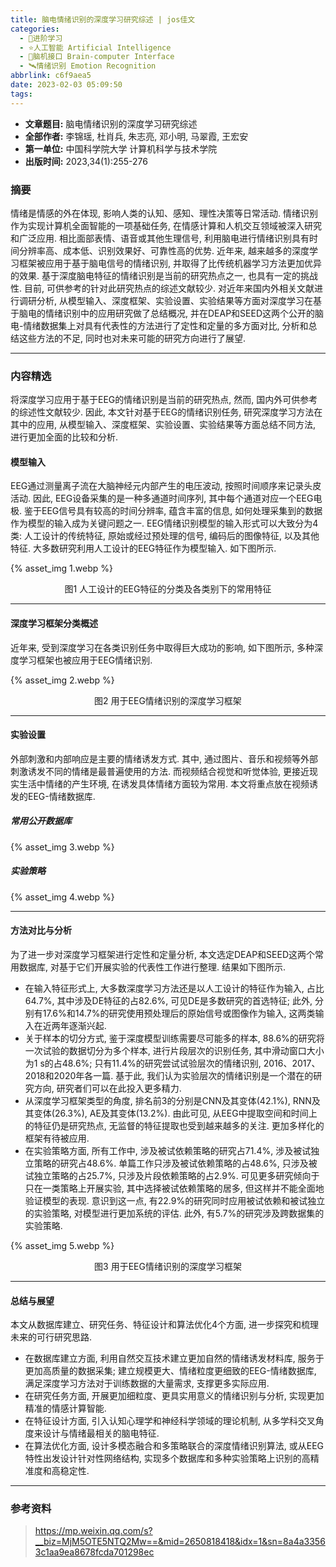 ```yaml
---
title: 脑电情绪识别的深度学习研究综述 | jos佳文
categories:
  - 🌙进阶学习
  - ⭐人工智能 Artificial Intelligence
  - 💫脑机接口 Brain-computer Interface
  - 🛰️情绪识别 Emotion Recognition
abbrlink: c6f9aea5
date: 2023-02-03 05:09:50
tags:
---
```


- **文章题目:** 脑电情绪识别的深度学习研究综述
- **全部作者:** 李锦瑶, 杜肖兵, 朱志亮, 邓小明, 马翠霞, 王宏安
- **第一单位:** 中国科学院大学 计算机科学与技术学院
- **出版时间:** 2023,34(1):255-276

### 摘要

情绪是情感的外在体现, 影响人类的认知、感知、理性决策等日常活动. 情绪识别作为实现计算机全面智能的一项基础任务, 在情感计算和人机交互领域被深入研究和广泛应用. 相比面部表情、语音或其他生理信号, 利用脑电进行情绪识别具有时间分辨率高、成本低、识别效果好、可靠性高的优势. 近年来, 越来越多的深度学习框架被应用于基于脑电信号的情绪识别, 并取得了比传统机器学习方法更加优异的效果. 基于深度脑电特征的情绪识别是当前的研究热点之一, 也具有一定的挑战性. 目前, 可供参考的针对此研究热点的综述文献较少. 对近年来国内外相关文献进行调研分析, 从模型输入、深度框架、实验设置、实验结果等方面对深度学习在基于脑电的情绪识别中的应用研究做了总结概况, 并在DEAP和SEED这两个公开的脑电-情绪数据集上对具有代表性的方法进行了定性和定量的多方面对比, 分析和总结这些方法的不足, 同时也对未来可能的研究方向进行了展望.

<!--more-->

***

### 内容精选

将深度学习应用于基于EEG的情绪识别是当前的研究热点, 然而, 国内外可供参考的综述性文献较少. 因此, 本文针对基于EEG的情绪识别任务, 研究深度学习方法在其中的应用, 从模型输入、深度框架、实验设置、实验结果等方面总结不同方法, 进行更加全面的比较和分析. 

#### 模型输入

EEG通过测量离子流在大脑神经元内部产生的电压波动, 按照时间顺序来记录头皮活动. 因此, EEG设备采集的是一种多通道时间序列, 其中每个通道对应一个EEG电极. 鉴于EEG信号具有较高的时间分辨率, 蕴含丰富的信息, 如何处理采集到的数据作为模型的输入成为关键问题之一. EEG情绪识别模型的输入形式可以大致分为4类: 人工设计的传统特征, 原始或经过预处理的信号, 编码后的图像特征, 以及其他特征. 大多数研究利用人工设计的EEG特征作为模型输入. 如下图所示.

{% asset_img 1.webp %}
<p style="text-align:center">图1 人工设计的EEG特征的分类及各类别下的常用特征</p>

***

#### 深度学习框架分类概述

近年来, 受到深度学习在各类识别任务中取得巨大成功的影响, 如下图所示, 多种深度学习框架也被应用于EEG情绪识别. 

{% asset_img 2.webp %}
<p style="text-align:center">图2 用于EEG情绪识别的深度学习框架</p>

***

#### 实验设置

外部刺激和内部响应是主要的情绪诱发方式. 其中, 通过图片、音乐和视频等外部刺激诱发不同的情绪是最普遍使用的方法. 而视频结合视觉和听觉体验, 更接近现实生活中情绪的产生环境, 在诱发具体情绪方面较为常用. 本文将重点放在视频诱发的EEG-情绪数据库. 

##### 常用公开数据库

{% asset_img 3.webp %}

##### 实验策略

{% asset_img 4.webp %}

***

#### 方法对比与分析

为了进一步对深度学习框架进行定性和定量分析, 本文选定DEAP和SEED这两个常用数据库, 对基于它们开展实验的代表性工作进行整理. 结果如下图所示.

- 在输入特征形式上, 大多数深度学习方法还是以人工设计的特征作为输入, 占比64.7%, 其中涉及DE特征的占82.6%, 可见DE是多数研究的首选特征; 此外, 分别有17.6%和14.7%的研究使用预处理后的原始信号或图像作为输入, 这两类输入在近两年逐渐兴起.
- 关于样本的切分方式, 鉴于深度模型训练需要尽可能多的样本, 88.6%的研究将一次试验的数据切分为多个样本, 进行片段层次的识别任务, 其中滑动窗口大小为1 s的占48.6%; 只有11.4%的研究尝试试验层次的情绪识别, 2016、2017、2018和2020年各一篇. 基于此, 我们认为实验层次的情绪识别是一个潜在的研究方向, 研究者们可以在此投入更多精力.
- 从深度学习框架类型的角度, 排名前3的分别是CNN及其变体(42.1%), RNN及其变体(26.3%), AE及其变体(13.2%). 由此可见, 从EEG中提取空间和时间上的特征仍是研究热点, 无监督的特征提取也受到越来越多的关注. 更加多样化的框架有待被应用.
- 在实验策略方面, 所有工作中, 涉及被试依赖策略的研究占71.4%, 涉及被试独立策略的研究占48.6%. 单篇工作只涉及被试依赖策略的占48.6%, 只涉及被试独立策略的占25.7%, 只涉及片段依赖策略的占2.9%. 可见更多研究倾向于只在一类策略上开展实验, 其中选择被试依赖策略的居多, 但这样并不能全面地验证模型的表现. 意识到这一点, 有22.9%的研究同时应用被试依赖和被试独立的实验策略, 对模型进行更加系统的评估. 此外, 有5.7%的研究涉及跨数据集的实验策略.

{% asset_img 5.webp %}
<p style="text-align:center">图3 用于EEG情绪识别的深度学习框架</p>

***

#### 总结与展望

本文从数据库建立、研究任务、特征设计和算法优化4个方面, 进一步探究和梳理未来的可行研究思路.

- 在数据库建立方面, 利用自然交互技术建立更加自然的情绪诱发材料库, 服务于更加高质量的数据采集; 建立规模更大、情绪粒度更细致的EEG-情绪数据库, 满足深度学习方法对于训练数据的大量需求, 支撑更多实际应用.
- 在研究任务方面, 开展更加细粒度、更具实用意义的情绪识别与分析, 实现更加精准的情感计算智能.
- 在特征设计方面, 引入认知心理学和神经科学领域的理论机制, 从多学科交叉角度来设计与情绪最相关的脑电特征.
- 在算法优化方面, 设计多模态融合和多策略联合的深度情绪识别算法, 或从EEG特性出发设计针对性网络结构, 实现多个数据库和多种实验策略上识别的高精准度和高稳定性.

***

### 参考资料

> <https://mp.weixin.qq.com/s?__biz=MjM5OTE5NTQ2Mw==&mid=2650818418&idx=1&sn=8a4a33563c1aa9ea8678fcda701298ec>

